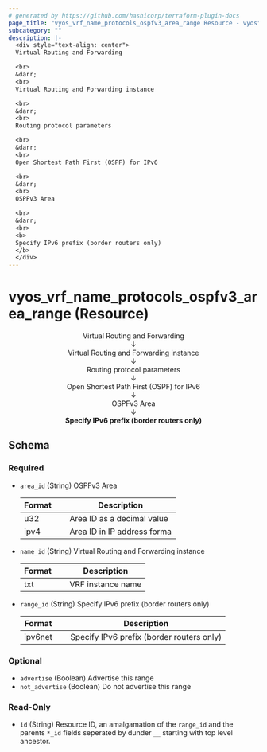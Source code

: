 ```yaml
---
# generated by https://github.com/hashicorp/terraform-plugin-docs
page_title: "vyos_vrf_name_protocols_ospfv3_area_range Resource - vyos"
subcategory: ""
description: |-
  <div style="text-align: center">
  Virtual Routing and Forwarding

  <br>
  &darr;
  <br>
  Virtual Routing and Forwarding instance

  <br>
  &darr;
  <br>
  Routing protocol parameters

  <br>
  &darr;
  <br>
  Open Shortest Path First (OSPF) for IPv6

  <br>
  &darr;
  <br>
  OSPFv3 Area

  <br>
  &darr;
  <br>
  <b>
  Specify IPv6 prefix (border routers only)
  </b>
  </div>
---
```


# vyos_vrf_name_protocols_ospfv3_area_range (Resource)

<div style="text-align: center">
Virtual Routing and Forwarding

<br>
&darr;
<br>
Virtual Routing and Forwarding instance

<br>
&darr;
<br>
Routing protocol parameters

<br>
&darr;
<br>
Open Shortest Path First (OSPF) for IPv6

<br>
&darr;
<br>
OSPFv3 Area

<br>
&darr;
<br>
<b>
Specify IPv6 prefix (border routers only)
</b>
</div>



<!-- schema generated by tfplugindocs -->
## Schema

### Required

- `area_id` (String) OSPFv3 Area

    |  Format &emsp; | Description  |
    |----------|---------------|
    |  u32  &emsp; |  Area ID as a decimal value  |
    |  ipv4  &emsp; |  Area ID in IP address forma  |
- `name_id` (String) Virtual Routing and Forwarding instance

    |  Format &emsp; | Description  |
    |----------|---------------|
    |  txt  &emsp; |  VRF instance name  |
- `range_id` (String) Specify IPv6 prefix (border routers only)

    |  Format &emsp; | Description  |
    |----------|---------------|
    |  ipv6net  &emsp; |  Specify IPv6 prefix (border routers only)  |

### Optional

- `advertise` (Boolean) Advertise this range
- `not_advertise` (Boolean) Do not advertise this range

### Read-Only

- `id` (String) Resource ID, an amalgamation of the `range_id` and the parents `*_id` fields seperated by dunder `__` starting with top level ancestor.
